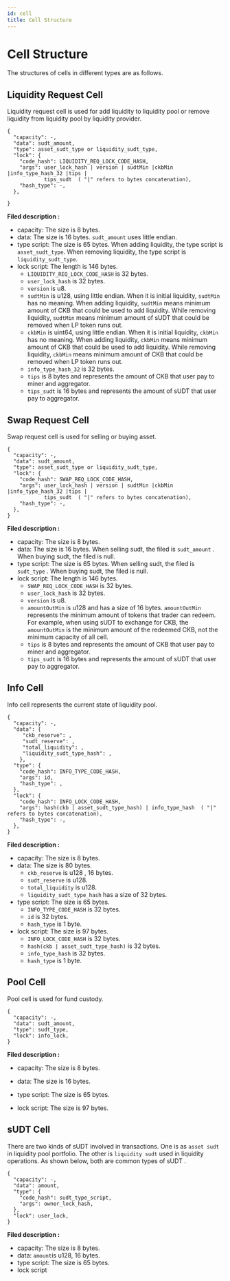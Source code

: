```yaml
---
id: cell
title: Cell Structure
---
```


# Cell Structure

The structures of cells in different types are as follows.

## Liquidity Request Cell

Liquidity request cell is used for add liquidity to liquidity pool or remove liquidity from liquidity pool by liquidity provider.

```
{
  "capacity": -,
  "data": sudt_amount,
  "type": asset_sudt_type or liquidity_sudt_type,
  "lock": {
    "code_hash": LIQUIDITY_REQ_LOCK_CODE_HASH,
    "args": user_lock_hash | version | sudtMin |ckbMin |info_type_hash_32 |tips |   
            tips_sudt  ( "|" refers to bytes concatenation),
    "hash_type": -,
  },
  
}
```

**Filed description :**

- capacity: The size is 8 bytes. 
- data: The size is 16 bytes. `sudt_amount` uses little endian. 
- type script: The size is 65 bytes. When adding liquidity, the type script is `asset_sudt_type`. When removing liquidity, the type script is `liquidity_sudt_type`.  
- lock script: The length is 146 bytes. 
  - `LIQUIDITY_REQ_LOCK_CODE_HASH`  is 32 bytes. 
  - `user_lock_hash`  is 32  bytes.
  - `version` is u8. 
  - `sudtMin` is u128, using little endian. When it is initial liquidity, `sudtMin` has no meaning. When adding liquidity, `sudtMin` means minimum amount of CKB that could be used to add liquidity. While removing liquidity, `sudtMin` means minimum amount of sUDT that could be removed when LP token runs out.
  - `ckbMin` is uint64,  using little endian. When it is initial liquidity,  `ckbMin`  has no meaning. When adding liquidity, `ckbMin`  means minimum amount of CKB that could be used to add liquidity. While removing liquidity, `ckbMin` means minimum amount of CKB  that could be removed when LP token runs out.
  - `info_type_hash_32` is 32 bytes.
  - `tips` is 8 bytes and represents the amount of CKB that user pay to miner and aggregator.
  - `tips_sudt` is 16 bytes and represents the amount of sUDT that user pay to  aggregator.



## Swap Request Cell

Swap request cell is used for selling or buying asset.

```
{
  "capacity": -,
  "data": sudt_amount,
  "type": asset_sudt_type or liquidity_sudt_type,
  "lock": {
    "code_hash": SWAP_REQ_LOCK_CODE_HASH,
    "args": user_lock_hash | version | sudtMin |ckbMin |info_type_hash_32 |tips |   
            tips_sudt  ( "|" refers to bytes concatenation),
    "hash_type": -,
  },
}
```

**Filed description :**

- capacity: The size is 8 bytes. 
- data: The size is 16 bytes. When selling sudt, the filed is `sudt_amount` . When buying sudt, the filed is null.
- type script: The size is 65 bytes.  When selling sudt, the filed is `sudt_type` . When buying sudt, the filed is null. 
- lock script: The length is 146 bytes. 
  - `SWAP_REQ_LOCK_CODE_HASH`  is 32 bytes.
  - `user_lock_hash` is 32 bytes.
  - `version` is u8.
  - `amountOutMin` is u128 and has a size of 16 bytes. `amountOutMin`  represents the minimum amount of tokens that trader can redeem. For example, when using sUDT to exchange for CKB, the `amountOutMin`  is the minimum amount of the redeemed CKB, not the minimum capacity of all cell.
  - `tips` is 8 bytes and represents the amount of CKB that user pay to miner and aggregator.
  - `tips_sudt` is 16 bytes and represents the amount of sUDT that user pay to  aggregator.



## Info Cell

Info cell represents the current state of liquidity pool.

```
{
  "capacity": -,
  "data": {
  	 "ckb_reserve": ,
  	 "sudt_reserve": ,
  	 "total_liquidity": ,
  	 "liquidity_sudt_type_hash": ,
  	},
  "type": {
  	"code_hash": INFO_TYPE_CODE_HASH, 
  	"args": id,
  	"hash_type": ,
  },
  "lock": {
    "code_hash": INFO_LOCK_CODE_HASH,
    "args": hash(ckb | asset_sudt_type_hash) | info_type_hash  ( "|" refers to bytes concatenation),
    "hash_type": -,
  },
}
```

**Filed description :**

- capacity: The size is 8 bytes. 
- data: The size is 80 bytes. 
  - `ckb_reserve` is u128 , 16 bytes.
  - `sudt_reserve` is u128.
  - `total_liquidity` is u128.
  - `liquidity_sudt_type_hash` has a size of 32 bytes.
- type script: The size is 65 bytes.  
  - `INFO_TYPE_CODE_HASH` is 32 bytes.
  - `id` is 32 bytes.
  - `hash_type` is 1 byte.
- lock script: The size is 97 bytes. 
  - `INFO_LOCK_CODE_HASH` is 32 bytes.
  - `hash(ckb | asset_sudt_type_hash)` is 32 bytes.
  - `info_type_hash` is 32 bytes.
  - `hash_type` is 1 byte.



## Pool Cell

Pool cell is used for fund custody.

```
{
  "capacity": -,
  "data": sudt_amount,
  "type": sudt_type,
  "lock": info_lock,
}
```

**Filed description :**

- capacity: The size is 8 bytes. 

- data: The size is 16 bytes.

- type script: The size is 65 bytes.

- lock script: The size is 97 bytes. 

  

## sUDT Cell

There are two kinds of sUDT involved in transactions. One is as `asset sudt` in liquidity pool portfolio. The other is  `liquidity sudt` used in liquidity operations. As shown below, both are common  types of sUDT .

```
{
  "capacity": -,
  "data": amount,
  "type": {
  	"code_hash": sudt_type_script,
  	"args": owner_lock_hash,
  },
  "lock": user_lock,
}
```

**Filed description :**

- capacity: The size is 8 bytes. 
- data: `amount`is u128, 16 bytes.
- type script: The size is 65 bytes.
- lock script


